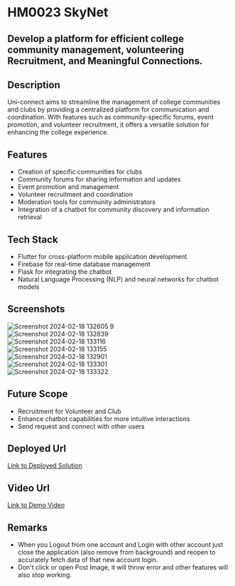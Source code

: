 # HM0023 SkyNet

## Develop a platform for efficient college community management, volunteering Recruitment, and Meaningful Connections.

## Description

Uni-connect aims to streamline the management of college communities and clubs by providing a centralized platform for communication and coordination. With features such as community-specific forums, event promotion, and volunteer recruitment, it offers a versatile solution for enhancing the college experience.

## Features
- Creation of specific communities for clubs
- Community forums for sharing information and updates
- Event promotion and management
- Volunteer recruitment and coordination
- Moderation tools for community administrators
- Integration of a chatbot for community discovery and information retrieval

## Tech Stack
- Flutter for cross-platform mobile application development
- Firebase for real-time database management
- Flask for integrating the chatbot
- Natural Language Processing (NLP) and neural networks for chatbot models

## Screenshots
![Screenshot 2024-02-18 132605 9](https://github.com/gau-rav-02/HM0023_SkyNet/assets/88581777/41babee6-b311-44de-953d-ca84c6d52b73) <br>
![Screenshot 2024-02-18 132839](https://github.com/gau-rav-02/HM0023_SkyNet/assets/88581777/a85b3ecf-77b2-43b9-9614-23a6b065552c) <br>
![Screenshot 2024-02-18 133116](https://github.com/gau-rav-02/HM0023_SkyNet/assets/88581777/775e149f-6b1d-4c9b-b0c7-c736c38b3833) <br>
![Screenshot 2024-02-18 133155](https://github.com/gau-rav-02/HM0023_SkyNet/assets/88581777/0e0b6239-8cd4-43f8-9e2f-dcbc0eadae75) <br>
![Screenshot 2024-02-18 132901](https://github.com/gau-rav-02/HM0023_SkyNet/assets/88581777/f5b654c3-96ca-4199-b827-43e8d439e1a6) <br>
![Screenshot 2024-02-18 133301](https://github.com/gau-rav-02/HM0023_SkyNet/assets/88581777/7c404b3d-8c2f-46e7-88db-c8170e803e0a) <br>
![Screenshot 2024-02-18 133322](https://github.com/gau-rav-02/HM0023_SkyNet/assets/88581777/7937d4d4-aae3-48a1-9cf0-8debdf454c36) <br>




## Future Scope
- Recruitment for Volunteer and Club
- Enhance chatbot capabilities for more intuitive interactions
- Send request and connect with other users 

## Deployed Url
[Link to Deployed Solution](https://drive.google.com/file/d/139h6Fd0cd5sWnNGTfCN9IZf1wJXKeMcI/view?usp=sharing)

## Video Url
[Link to Demo Video](https://drive.google.com/file/d/14aLAmlEQBbHJAGTRDYbHgt9aB8z2PqTJ/view?usp=sharing)

## Remarks
- When you Logout from one account and Login with other account just close the application (also remove from background) and reopen to accurately fetch data of that new account login.
- Don't click or open Post Image, it will throw error and other features will also stop working.
